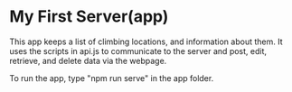 # My First Server(app)
This app keeps a list of climbing locations, and information about them. It uses the scripts in api.js to communicate to the server and post, edit, retrieve, and delete data via the webpage.

To run the app, type "npm run serve" in the app folder. 
